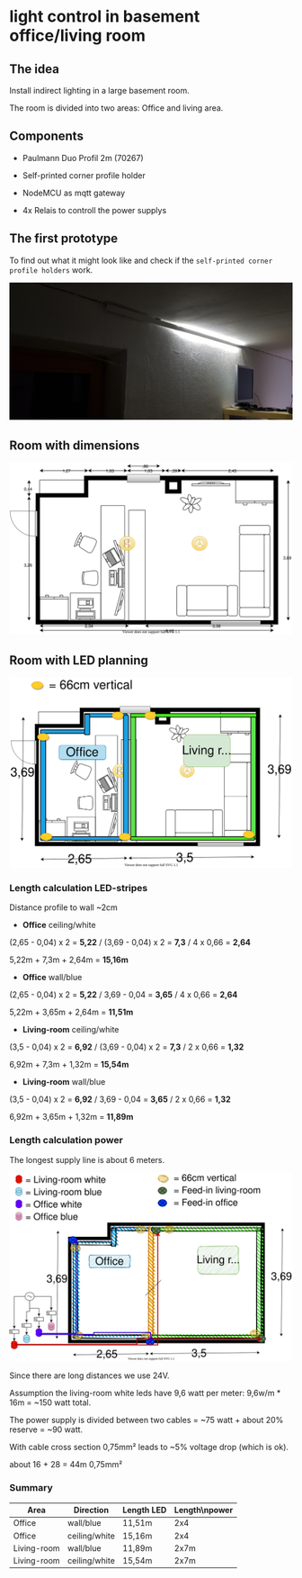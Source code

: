 # light control in basement office/living room

## The idea

Install indirect lighting in a large basement room.

The room is divided into two areas: Office and living area.



## Components

* Paulmann Duo Profil 2m (70267)

* Self-printed corner profile holder

* NodeMCU as mqtt gateway

* 4x Relais to controll the power supplys

## The first prototype

To find out what it might look like and check if the `self-printed corner profile holders` work.

![light_control_prototype](light_control_prototype.jpg)

## Room with dimensions

![room_plan_downstair_living](room_plan_downstair_living.svg)

## Room with LED planning

![room_plan_downstair_led](room_plan_downstair_led.svg)

### Length calculation LED-stripes

Distance profile to wall ~2cm

* **Office** ceiling/white

(2,65 - 0,04) x 2 = **5,22** / (3,69 - 0,04) x 2 = **7,3** / 4 x 0,66 = **2,64**

5,22m + 7,3m + 2,64m = **15,16m**

* **Office** wall/blue

(2,65 - 0,04) x 2 = **5,22** / 3,69 - 0,04 = **3,65** / 4 x 0,66 = **2,64**

5,22m + 3,65m + 2,64m = **11,51m**

* **Living-room** ceiling/white

(3,5 - 0,04) x 2 = **6,92** / (3,69 - 0,04) x 2 = **7,3** / 2 x 0,66 = **1,32**

6,92m + 7,3m + 1,32m = **15,54m**

* **Living-room** wall/blue

(3,5 - 0,04) x 2 = **6,92** / 3,69 - 0,04 = **3,65** / 2 x 0,66 = **1,32**

6,92m + 3,65m + 1,32m = **11,89m**

### Length calculation power

The longest supply line is about 6 meters.

![room_plan_downstair_power](room_plan_downstair_power.svg)

Since there are long distances we use 24V.

Assumption the living-room white leds have 9,6 watt per meter: 9,6w/m * 16m = ~150 watt total.

The power supply is divided between two cables = ~75 watt + about 20% reserve = ~90 watt.

With cable cross section 0,75mm² leads to ~5% voltage drop (which is ok).

about 16 + 28 = 44m 0,75mm²

### Summary

Area|Direction|Length LED|Length\npower
-|-|-|-
Office|wall/blue|11,51m|2x4
Office|ceiling/white|15,16m|2x4
Living-room|wall/blue|11,89m|2x7m
Living-room|ceiling/white|15,54m|2x7m
